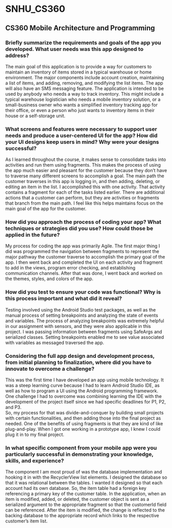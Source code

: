 # SNHU_CS360
## CS360 Mobile Architecture and Programming

### Briefly summarize the requirements and goals of the app you developed. What user needs was this app designed to address?  
The main goal of this application is to provide a way for customers to maintain an inventory of items stored in a typical warehouse or home environment. The major components include account creation, maintaining a list of items, and adding, removing, and modifying the list items. The app will also have an SMS messaging feature.
The application is intended to be used by anybody who needs a way to track inventory. This might include a typical warehouse logistician who needs a mobile inventory solution, or a small-business owner who wants a simplified inventory tracking app for their office, or even a person who just wants to inventory items in their house or a self-storage unit.  
  
### What screens and features were necessary to support user needs and produce a user-centered UI for the app? How did your UI designs keep users in mind? Why were your designs successful?  
As I learned throughout the course, it makes sense to consolidate tasks into activities and run them using fragments. This makes the process of using the app much easier and pleasant for the customer because they don’t have to traverse many different screens to accomplish a goal. The main path the customer traverses in this app is logging in, and then adding, deleting, or editing an item in the list. I accomplished this with one activity. That activity contains a fragment for each of the tasks listed earlier. There are additional actions that a customer can perform, but they are activities or fragments that branch from the main path. I feel like this helps maintains focus on the main goal of the app for the customer.  
  
### How did you approach the process of coding your app? What techniques or strategies did you use? How could those be applied in the future?  
My process for coding the app was primarily Agile. The first major thing I did was programmed the navigation between fragments to represent the major pathway the customer traverse to accomplish the primary goal of the app. I then went back and completed the UI on each activity and fragment to add in the views, program error checking, and establishing communication channels. After that was done, I went back and worked on the themes, styles, and colors of the app.  
  
### How did you test to ensure your code was functional? Why is this process important and what did it reveal?  
Testing involved using the Android Studio test packages, as well as the manual process of setting breakpoints and analyzing the state of events and variables. The process of analyzing breakpoints was extremely helpful in our assignment with sensors, and they were also applicable in this project. I was passing information between fragments using SafeArgs and serialized classes. Setting breakpoints enabled me to see value associated with variables as messaged traversed the app.  

### Considering the full app design and development process, from initial planning to finalization, where did you have to innovate to overcome a challenge?  
This was the first time I have developed an app using mobile technology. It was a steep learning curve because I had to learn Android Studio IDE, as well as how to program a UI using the Android programming framework. One challenge I had to overcome was combining learning the IDE with the development of the project itself since we had specific deadlines for P1, P2, and P3.  
So, my process for that was divide-and-conquer by building small projects with certain functionalities, and then adding those into the final project as needed. One of the benefits of using fragments is that they are kind of like plug-and-play. When I got one working in a prototype app, I knew I could plug it in to my final project.  

### In what specific component from your mobile app were you particularly successful in demonstrating your knowledge, skills, and experience?  
The component I am most proud of was the database implementation and hooking it in with the RecyclerView list elements. I designed the database so that it was relational between the tables. I wanted it designed so that each account had its own database. So, the item table had a foreign key referencing a primary key of the customer table.
In the application, when an item is modified, added, or deleted, the customer object is sent as a serialized argument to the appropriate fragment so that the customerId field can be referenced. After the item is modified, the change is reflected to the backing database to the appropriate record which links to the respective customer’s item list.
